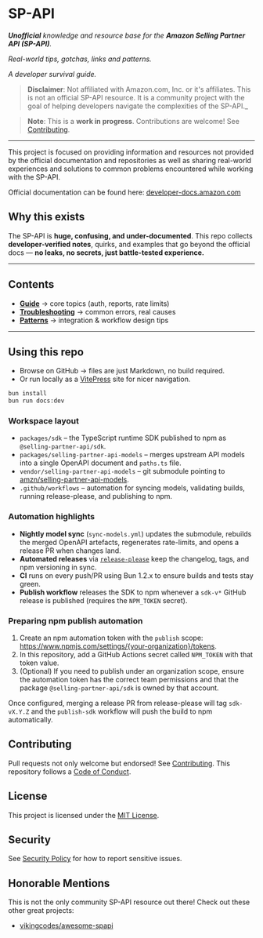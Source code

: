 # SP-API

_**Unofficial** knowledge and resource base for the **Amazon Selling Partner API (SP-API)**._

_Real-world tips, gotchas, links and patterns._

_A developer survival guide._

> **Disclaimer**: Not affiliated with Amazon.com, Inc. or it's affiliates. This is not an official SP-API resource. It is a community project with the goal of helping developers navigate the complexities of the SP-API._

> **Note**: This is a **work in progress**. Contributions are welcome! See [Contributing](./CONTRIBUTING.md).

---

This project is focused on providing information and resources not provided by the official documentation and repositories as well as sharing real-world experiences and solutions to common problems encountered while working with the SP-API.

Official documentation can be found here: [developer-docs.amazon.com](https://developer-docs.amazon.com/sp-api/docs)

## Why this exists

The SP-API is **huge, confusing, and under-documented**.
This repo collects **developer-verified notes**, quirks, and examples that go beyond the official docs — **no leaks, no secrets, just battle-tested experience.**

---

## Contents

-   **[Guide](./docs/guide)** → core topics (auth, reports, rate limits)
-   **[Troubleshooting](./docs/troubleshooting)** → common errors, real causes
-   **[Patterns](./docs/patterns)** → integration & workflow design tips

---

## Using this repo

-   Browse on GitHub → files are just Markdown, no build required.
-   Or run locally as a [VitePress](https://vitepress.dev) site for nicer navigation.

```bash
bun install
bun run docs:dev
```

### Workspace layout

-   `packages/sdk` – the TypeScript runtime SDK published to npm as `@selling-partner-api/sdk`.
-   `packages/selling-partner-api-models` – merges upstream API models into a single OpenAPI document and `paths.ts` file.
-   `vendor/selling-partner-api-models` – git submodule pointing to [amzn/selling-partner-api-models](https://github.com/amzn/selling-partner-api-models).
-   `.github/workflows` – automation for syncing models, validating builds, running release-please, and publishing to npm.

### Automation highlights

-   **Nightly model sync** (`sync-models.yml`) updates the submodule, rebuilds the merged OpenAPI artefacts, regenerates rate-limits, and opens a release PR when changes land.
-   **Automated releases** via [`release-please`](https://github.com/google-github-actions/release-please) keep the changelog, tags, and npm versioning in sync.
-   **CI** runs on every push/PR using Bun 1.2.x to ensure builds and tests stay green.
-   **Publish workflow** releases the SDK to npm whenever a `sdk-v*` GitHub release is published (requires the `NPM_TOKEN` secret).

### Preparing npm publish automation

1. Create an npm automation token with the `publish` scope: <https://www.npmjs.com/settings/{your-organization}/tokens>.
2. In this repository, add a GitHub Actions secret called `NPM_TOKEN` with that token value.
3. (Optional) If you need to publish under an organization scope, ensure the automation token has the correct team permissions and that the package `@selling-partner-api/sdk` is owned by that account.

Once configured, merging a release PR from release-please will tag `sdk-vX.Y.Z` and the `publish-sdk` workflow will push the build to npm automatically.

## Contributing

Pull requests not only welcome but endorsed! See [Contributing](./CONTRIBUTING.md).
This repository follows a [Code of Conduct](./CODE_OF_CONDUCT.md).

## License

This project is licensed under the [MIT License](./LICENSE).

## Security

See [Security Policy](./SECURITY.md) for how to report sensitive issues.

## Honorable Mentions

This is not the only community SP-API resource out there! Check out these other great projects:
- [vikingcodes/awesome-spapi](https://github.com/vikingcodes/awesome-spapi)
